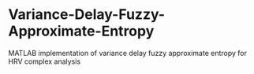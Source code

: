 # Variance-Delay-Fuzzy-Approximate-Entropy
MATLAB implementation of variance delay fuzzy approximate entropy for HRV complex analysis
